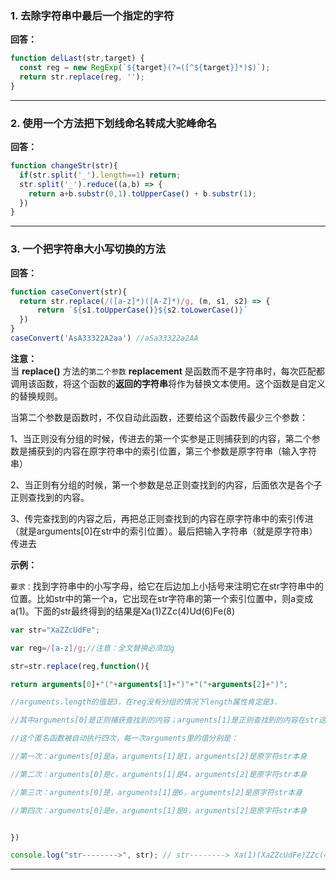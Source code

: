 ### 1. 去除字符串中最后一个**指定**的字符
**回答：**
```js
function delLast(str,target) {
  const reg = new RegExp(`${target}(?=([^${target}]*)$)`);
  return str.replace(reg, '');
}
```

---

### 2. 使用一个方法把下划线命名转成大驼峰命名
**回答：**
```js
function changeStr(str){
  if(str.split('_').length==1) return;
  str.split('_').reduce((a,b) => {
    return a+b.substr(0,1).toUpperCase() + b.substr(1);
  })
}
```

---

### 3. 一个把字符串大小写切换的方法
**回答：**
```js
function caseConvert(str){
  return str.replace(/([a-z]*)([A-Z]*)/g, (m, s1, s2) => {
	  return `${s1.toUpperCase()}${s2.toLowerCase()}`
  })
}
caseConvert('AsA33322A2aa') //aSa33322a2AA
```

**注意：**<br/>
当 **replace()** 方法的`第二个参数` **replacement** 是函数而不是字符串时，每次匹配都调用该函数，将这个函数的**返回的字符串**将作为替换文本使用。这个函数是自定义的替换规则。

当第二个参数是函数时，不仅自动此函数，还要给这个函数传最少三个参数：

1、当正则没有分组的时候，传进去的第一个实参是正则捕获到的内容，第二个参数是捕获到的内容在原字符串中的索引位置，第三个参数是原字符串（输入字符串）

2、当正则有分组的时候，第一个参数是总正则查找到的内容，后面依次是各个子正则查找到的内容。

3、传完查找到的内容之后，再把总正则查找到的内容在原字符串中的索引传进（就是arguments[0]在str中的索引位置）。最后把输入字符串（就是原字符串）传进去

**示例：**

`要求：`找到字符串中的小写字母，给它在后边加上小括号来注明它在str字符串中的位置。比如str中的第一个a，它出现在str字符串的第一个索引位置中，则a变成a(1)。下面的str最终得到的结果是Xa(1)ZZc(4)Ud(6)Fe(8)
```js
var str="XaZZcUdFe";

var reg=/[a-z]/g;//注意：全文替换必须加g

str=str.replace(reg,function(){

return arguments[0]+"("+arguments[1]+")"+"("+arguments[2]+")";

//arguments.length的值是3，在reg没有分组的情况下length属性肯定是3.

//其中arguments[0]是正则捕获查找到的内容；arguments[1]是正则查找到的内容在str这个字符串中的索引位置；arguments[2]是str字符串本身（叫输入字符串）

//这个匿名函数被自动执行四次，每一次arguments里的值分别是：

//第一次：arguments[0]是a，arguments[1]是1，arguments[2]是原字符str本身

//第二次：arguments[0]是c，arguments[1]是4，arguments[2]是原字符str本身

//第三次：arguments[0]是，arguments[1]是6，arguments[2]是原字符str本身

//第四次：arguments[0]是e，arguments[1]是8，arguments[2]是原字符str本身


})

console.log("str-------->", str); // str--------> Xa(1)(XaZZcUdFe)ZZc(4)(XaZZcUdFe)Ud(6)(XaZZcUdFe)Fe(8)(XaZZcUdFe)
```

---